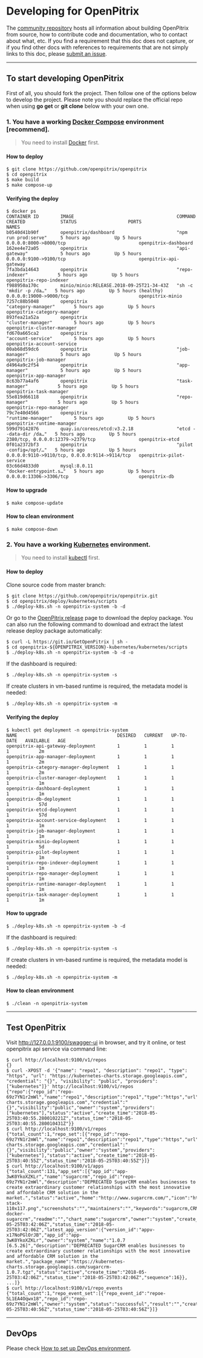 # Developing for OpenPitrix

The [community repository](https://github.com/openpitrix) hosts all information about
building OpenPitrix from source, how to contribute code and documentation, who to contact about what, etc. If you find a requirement that this doc does not capture, or if you find other docs with references to requirements that are not simply links to this doc, please [submit an issue](https://github.com/openpitrix/openpitrix/issues/new).

----

## To start developing OpenPitrix

First of all, you should fork the project. Then follow one of the options below to develop the project. Please note you should replace the official repo when using __go get__ or __git clone__ below with your own one.

### 1. You have a working [Docker Compose](https://docs.docker.com/compose/install) environment [recommend].

> You need to install [Docker](https://docs.docker.com/engine/installation/) first.

#### How to deploy
```shell
$ git clone https://github.com/openpitrix/openpitrix
$ cd openpitrix
$ make build
$ make compose-up
```

#### Verifying the deploy
```shell
$ docker ps
CONTAINER ID        IMAGE                                      COMMAND                  CREATED             STATUS                   PORTS                                            NAMES
b0540d41b90f        openpitrix/dashboard                       "npm run prod:serve"     5 hours ago         Up 5 hours               0.0.0.0:8000->8000/tcp                           openpitrix-dashboard
162ee4e72a05        openpitrix                                 "api-gateway"            5 hours ago         Up 5 hours               0.0.0.0:9100->9100/tcp                           openpitrix-api-gateway
7fa3bda14643        openpitrix                                 "repo-indexer"           5 hours ago         Up 5 hours                                                                openpitrix-repo-indexer
f988950a170c        minio/minio:RELEASE.2018-09-25T21-34-43Z   "sh -c 'mkdir -p /da…"   5 hours ago         Up 5 hours (healthy)     0.0.0.0:19000->9000/tcp                          openpitrix-minio
7257c88b5048        openpitrix                                 "category-manager"       5 hours ago         Up 5 hours                                                                openpitrix-category-manager
893fea21a52a        openpitrix                                 "cluster-manager"        5 hours ago         Up 5 hours                                                                openpitrix-cluster-manager
fd670a665ca2        openpitrix                                 "account-service"        5 hours ago         Up 5 hours                                                                openpitrix-account-service
00ab68d59dc6        openpitrix                                 "job-manager"            5 hours ago         Up 5 hours                                                                openpitrix-job-manager
d4964a9c2f54        openpitrix                                 "app-manager"            5 hours ago         Up 5 hours                                                                openpitrix-app-manager
8c63b77a4af6        openpitrix                                 "task-manager"           5 hours ago         Up 5 hours                                                                openpitrix-task-manager
55e819d66118        openpitrix                                 "repo-manager"           5 hours ago         Up 5 hours                                                                openpitrix-repo-manager
79c7e40d4566        openpitrix                                 "runtime-manager"        5 hours ago         Up 5 hours                                                                openpitrix-runtime-manager
599d79142876        quay.io/coreos/etcd:v3.2.18                "etcd --data-dir /da…"   5 hours ago         Up 5 hours               2380/tcp, 0.0.0.0:12379->2379/tcp                openpitrix-etcd
0f01a2372bf3        openpitrix                                 "pilot -config=/opt/…"   5 hours ago         Up 5 hours               0.0.0.0:9110->9110/tcp, 0.0.0.0:9114->9114/tcp   openpitrix-pilot-service
03c66d4833d0        mysql:8.0.11                               "docker-entrypoint.s…"   5 hours ago         Up 5 hours               0.0.0.0:13306->3306/tcp                          openpitrix-db
```

#### How to upgrade

```shell
$ make compose-update
```

#### How to clean environment
```shell
$ make compose-down
```

### 2. You have a working [Kubernetes](https://kubernetes.io/docs/setup/) environment.

> You need to install [kubectl](https://kubernetes.io/docs/tasks/tools/install-kubectl/) first.

#### How to deploy

Clone source code from master branch: 
```shell
$ git clone https://github.com/openpitrix/openpitrix.git
$ cd openpitrix/deploy/kubernetes/scripts
$ ./deploy-k8s.sh -n openpitrix-system -b -d
```

Or go to the [OpenPitrix release](https://github.com/openpitrix/openpitrix/releases) page to download the deploy package. You can also run the following command to download and extract the latest release deploy package automatically:
```shell
$ curl -L https://git.io/GetOpenPitrix | sh -
$ cd openpitrix-${OPENPITRIX_VERSION}-kubernetes/kubernetes/scripts
$ ./deploy-k8s.sh -n openpitrix-system -b -d -o
```

If the dashboard is required:
```shell
$ ./deploy-k8s.sh -n openpitrix-system -s
```

If create clusters in vm-based runtime is required, the metadata model is needed:
```shell
$ ./deploy-k8s.sh -n openpitrix-system -m
```

#### Verifying the deploy
```shell
$ kubectl get deployment -n openpitrix-system
NAME                                     DESIRED   CURRENT   UP-TO-DATE   AVAILABLE   AGE
openpitrix-api-gateway-deployment        1         1         1            1           2m
openpitrix-app-manager-deployment        1         1         1            1           2m
openpitrix-category-manager-deployment   1         1         1            1           2m
openpitrix-cluster-manager-deployment    1         1         1            1           1m
openpitrix-dashboard-deployment          1         1         1            1           1m
openpitrix-db-deployment                 1         1         1            1           57d
openpitrix-etcd-deployment               1         1         1            1           57d
openpitrix-account-service-deployment    1         1         1            1           1m
openpitrix-job-manager-deployment        1         1         1            1           1m
openpitrix-minio-deployment              1         1         1            1           5d
openpitrix-pilot-deployment              1         1         1            1           1m
openpitrix-repo-indexer-deployment       1         1         1            1           1m
openpitrix-repo-manager-deployment       1         1         1            1           1m
openpitrix-runtime-manager-deployment    1         1         1            1           1m
openpitrix-task-manager-deployment       1         1         1            1           1m

```

#### How to upgrade

```shell
$ ./deploy-k8s.sh -n openpitrix-system -b -d
```

If the dashboard is required:
```shell
$ ./deploy-k8s.sh -n openpitrix-system -s
```

If create clusters in vm-based runtime is required, the metadata model is needed:
```shell
$ ./deploy-k8s.sh -n openpitrix-system -m
```

#### How to clean environment
```shell
$ ./clean -n openpitrix-system
```

----

## Test OpenPitrix

Visit http://127.0.0.1:9100/swagger-ui in browser, and try it online, or test openpitrix api service via command line:

```shell
$ curl http://localhost:9100/v1/repos
{}
$ curl -XPOST -d '{"name": "repo1", "description": "repo1", "type": "https", "url": "https://kubernetes-charts.storage.googleapis.com", "credential": "{}", "visibility": "public", "providers": ["kubernetes"]}' http://localhost:9100/v1/repos
{"repo":{"repo_id":"repo-69z7YN1r2mWl","name":"repo1","description":"repo1","type":"https","url":"https://kubernetes-charts.storage.googleapis.com","credential":"{}","visibility":"public","owner":"system","providers":["kubernetes"],"status":"active","create_time":"2018-05-25T03:40:55.280010221Z","status_time":"2018-05-25T03:40:55.280010431Z"}}
$ curl http://localhost:9100/v1/repos
{"total_count":1,"repo_set":[{"repo_id":"repo-69z7YN1r2mWl","name":"repo1","description":"repo1","type":"https","url":"https://kubernetes-charts.storage.googleapis.com","credential":"{}","visibility":"public","owner":"system","providers":["kubernetes"],"status":"active","create_time":"2018-05-25T03:40:55Z","status_time":"2018-05-25T03:40:55Z"}]}
$ curl http://localhost:9100/v1/apps
{"total_count":131,"app_set":[{"app_id":"app-3wK0YkoXZKLr","name":"sugarcrm","repo_id":"repo-69z7YN1r2mWl","description":"DEPRECATED SugarCRM enables businesses to create extraordinary customer relationships with the most innovative and affordable CRM solution in the market.","status":"active","home":"http://www.sugarcrm.com/","icon":"https://bitnami.com/assets/stacks/sugarcrm/img/sugarcrm-stack-110x117.png","screenshots":"","maintainers":"","keywords":"sugarcrm,CRM","sources":"https://github.com/bitnami/bitnami-docker-sugarcrm","readme":"","chart_name":"sugarcrm","owner":"system","create_time":"2018-05-25T03:42:06Z","status_time":"2018-05-25T03:42:06Z","latest_app_version":{"version_id":"appv-x17NoPGlOrJB","app_id":"app-3wK0YkoXZKLr","owner":"system","name":"1.0.7 [6.5.26]","description":"DEPRECATED SugarCRM enables businesses to create extraordinary customer relationships with the most innovative and affordable CRM solution in the market.","package_name":"https://kubernetes-charts.storage.googleapis.com/sugarcrm-1.0.7.tgz","status":"active","create_time":"2018-05-25T03:42:06Z","status_time":"2018-05-25T03:42:06Z","sequence":16}}, ...]}
$ curl http://localhost:9100/v1/repo_events
{"total_count":1,"repo_event_set":[{"repo_event_id":"repoe-5L1EA4Oqwx18","repo_id":"repo-69z7YN1r2mWl","owner":"system","status":"successful","result":"","create_time":"2018-05-25T03:40:56Z","status_time":"2018-05-25T03:40:56Z"}]}
```

----

## DevOps

Please check [How to set up DevOps environment](devops.md).

